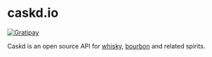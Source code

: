 [_whisky]: https://en.wikipedia.org/wiki/Whisky
[_bourbon]: https://en.wikipedia.org/wiki/Bourbon

# caskd.io

[![Gratipay](http://img.shields.io/gratipay/lessthanthree.svg?style=flat)](https://gratipay.com/lessthanthree/)

Caskd is an open source API for [whisky][_whisky], [bourbon][_bourbon] and related spirits.
